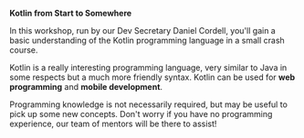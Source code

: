 __Kotlin from Start to Somewhere__

In this workshop, run by our Dev Secretary Daniel Cordell, you'll gain a basic understanding of the Kotlin programming language in a small crash course.

Kotlin is a really interesting programming language, very similar to Java in some respects but a much more friendly syntax. Kotlin can be used for **web programming** and **mobile development**.

Programming knowledge is not necessarily required, but may be useful to pick up some new concepts. Don't worry if you have no programming experience, our team of mentors will be there to assist!